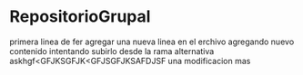 # RepositorioGrupal
primera linea de fer
agregar una nueva linea en el erchivo 
agregando nuevo contenido intentando subirlo desde la rama alternativa
askhgf<GFJKSGFJK<GFJSGFJKSAFDJSF
una modificacion mas 
